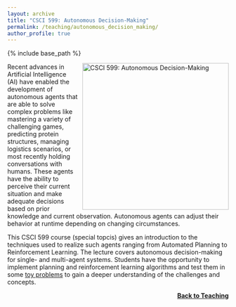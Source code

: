```yaml
---
layout: archive
title: "CSCI 599: Autonomous Decision-Making"
permalink: /teaching/autonomous_decision_making/
author_profile: true
---
```


{% include base_path %}

<img src="https://thomyphan.github.io/images/teaching/csci599_usc.png" title="Autonomous Decision-Making" style="float:right; width:250pt;padding-left:10px;"  alt="CSCI 599: Autonomous Decision-Making"/>

Recent advances in Artificial Intelligence (AI) have enabled the development of autonomous agents that are able to solve complex problems like mastering a variety of challenging games, predicting protein structures, managing logistics scenarios, or most recently holding conversations with humans. These agents have the ability to perceive their current situation and make adequate decisions based on prior knowledge and current observation. Autonomous agents can adjust their behavior at runtime depending on changing circumstances.

This CSCI 599 course (special topcis) gives an introduction to the techniques used to realize such agents ranging from Automated Planning to Reinforcement Learning. The lecture covers autonomous decision-making for single- and multi-agent systems. Students have the opportunity to implement planning and reinforcement learning algorithms and test them in some [toy problems](https://github.com/thomyphan/autonomous-decision-making) to gain a deeper understanding of the challenges and concepts.

<div style="float: right;">
    <a href="https://thomyphan.github.io/teaching/"><strong>Back to Teaching</strong></a>
</div>